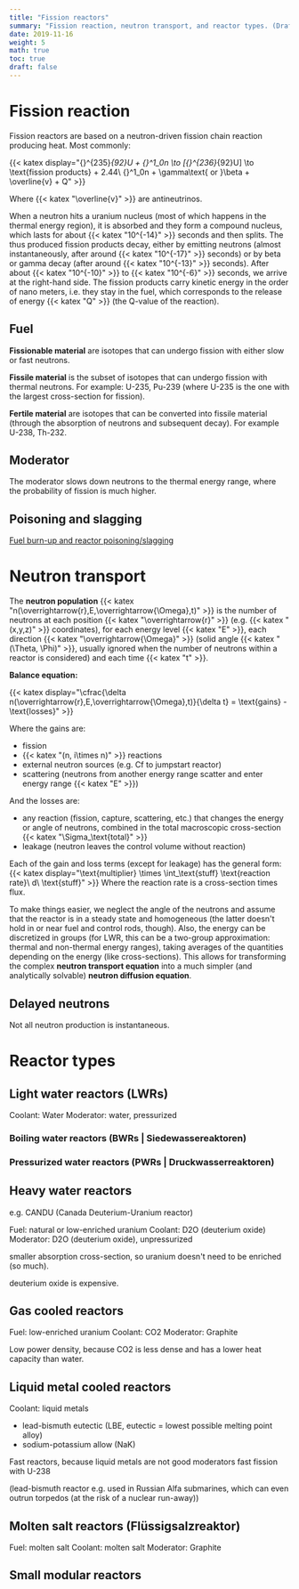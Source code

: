```yaml
---
title: "Fission reactors"
summary: "Fission reaction, neutron transport, and reactor types. (Draft)"
date: 2019-11-16
weight: 5
math: true
toc: true
draft: false
---
```


# Fission reaction

Fission reactors are based on a neutron-driven fission chain reaction producing heat. Most commonly:

{{< katex display="{}^{235}_{92}U + {}^1_0n \to [{}^{236}_{92}U] \to \text{fission products} + 2.44\ {}^1_0n + \gamma\text{ or }\beta + \overline{v} + Q" >}}

Where {{< katex "\overline{v}" >}} are antineutrinos.

When a neutron hits a uranium nucleus (most of which happens in the thermal energy region), it is absorbed and they form a compound nucleus, which lasts for about {{< katex "10^{-14}" >}} seconds and then splits.
The thus produced fission products decay, either by emitting neutrons (almost instantaneously, after around {{< katex "10^{-17}" >}} seconds) or by beta or gamma decay (after around {{< katex "10^{-13}" >}} seconds). After about {{< katex "10^{-10}" >}} to {{< katex "10^{-6}" >}} seconds, we arrive at the right-hand side.
The fission products carry kinetic energy in the order of nano meters, i.e. they stay in the fuel, which corresponds to the release of energy {{< katex "Q" >}} (the Q-value of the reaction).

## Fuel

**Fissionable material** are isotopes that can undergo fission with either slow or fast neutrons.

**Fissile material** is the subset of isotopes that can undergo fission with thermal neutrons.
For example: U-235, Pu-239 (where U-235 is the one with the largest cross-section for fission).

**Fertile material** are isotopes that can be converted into fissile material (through the absorption of neutrons and subsequent decay).
For example U-238, Th-232.

## Moderator

The moderator slows down neutrons to the thermal energy range, where the probability of fission is much higher.

## Poisoning and slagging

[Fuel burn-up and reactor poisoning/slagging](https://www.nuclear-power.net/nuclear-power/reactor-physics/reactor-operation/fuel-burnup/neutron-poisons-reactor-poisoning/)

# Neutron transport

The **neutron population**
{{< katex "n(\overrightarrow{r},E,\overrightarrow{\Omega},t)" >}}
is the number of neutrons at each position {{< katex "\overrightarrow{r}" >}} (e.g. {{< katex "(x,y,z)" >}} coordinates), for each energy level {{< katex "E" >}}, each direction {{< katex "\overrightarrow{\Omega}" >}} (solid angle {{< katex "(\Theta, \Phi)" >}}, usually ignored when the number of neutrons within a reactor is considered) and each time {{< katex "t" >}}.

**Balance equation:**

{{< katex display="\cfrac{\delta n(\overrightarrow{r},E,\overrightarrow{\Omega},t)}{\delta t} = \text{gains} - \text{losses}" >}}

Where the gains are:
* fission
* {{< katex "(n, i\times n)" >}} reactions
* external neutron sources (e.g. Cf to jumpstart reactor)
* scattering (neutrons from another energy range scatter and enter energy range {{< katex "E" >}})

And the losses are:
* any reaction (fission, capture, scattering, etc.) that changes the energy or angle of neutrons, combined in the total macroscopic cross-section {{< katex "\Sigma_\text{total}" >}}
* leakage (neutron leaves the control volume without reaction)

Each of the gain and loss terms (except for leakage) has the general form:
{{< katex display="\text{multiplier} \times \int_\text{stuff} \text{reaction rate}\ d\ \text{stuff}" >}}
Where the reaction rate is a cross-section times flux.

To make things easier, we neglect the angle of the neutrons and assume that the reactor is in a steady state and homogeneous (the latter doesn't hold in or near fuel and control rods, though). Also, the energy can be discretized in groups (for LWR, this can be a two-group approximation: thermal and non-thermal energy ranges), taking averages of the quantities depending on the energy (like cross-sections).
This allows for transforming the complex **neutron transport equation** into a much simpler (and analytically solvable) **neutron diffusion equation**.

## Delayed neutrons

Not all neutron production is instantaneous.

# Reactor types

## Light water reactors (LWRs)

Coolant: Water
Moderator: water, pressurized

### Boiling water reactors (BWRs | Siedewassereaktoren)

### Pressurized water reactors (PWRs | Druckwasserreaktoren)

## Heavy water reactors

e.g. CANDU (Canada Deuterium-Uranium reactor)

Fuel: natural or low-enriched uranium
Coolant: D2O (deuterium oxide)
Moderator: D2O (deuterium oxide), unpressurized

smaller absorption cross-section, so uranium doesn't need to be enriched (so much).

deuterium oxide is expensive.

## Gas cooled reactors

Fuel: low-enriched uranium
Coolant: CO2
Moderator: Graphite

Low power density, because CO2 is less dense and has a lower heat capacity than water.

## Liquid metal cooled reactors

Coolant: liquid metals
* lead-bismuth eutectic (LBE, eutectic = lowest possible melting point alloy)
* sodium-potassium allow (NaK)

Fast reactors, because liquid metals are not good moderators
fast fission with U-238

(lead-bismuth reactor e.g. used in Russian Alfa submarines, which can even outrun torpedos (at the risk of a nuclear run-away))

## Molten salt reactors (Flüssigsalzreaktor)

Fuel: molten salt
Coolant: molten salt
Moderator: Graphite

## Small modular reactors
